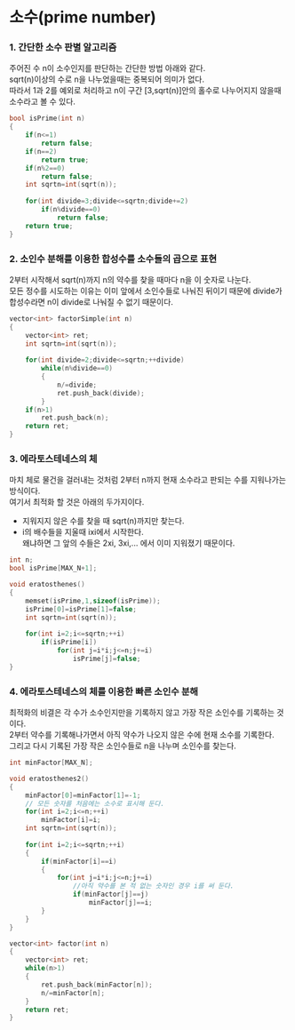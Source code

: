 # 소수(prime number) 
### 1. 간단한 소수 판별 알고리즘 
주어진 수 n이 소수인지를 판단하는 간단한 방법 아래와 같다.  
sqrt(n)이상의 수로 n을 나누었을때는 중복되어 의미가 없다.  
따라서 1과 2를 예외로 처리하고 n이 구간 [3,sqrt(n)]안의 홀수로 나누어지지 않을때 소수라고 볼 수 있다.  
```c++
bool isPrime(int n) 
{
    if(n<=1)
        return false;
    if(n==2)
        return true;
    if(n%2==0)
        return false;
    int sqrtn=int(sqrt(n));
    
    for(int divide=3;divide<=sqrtn;divide+=2)
        if(n%divide==0)
            return false;
    return true;
}
```
### 2. 소인수 분해를 이용한 합성수를 소수들의 곱으로 표현 
2부터 시작해서 sqrt(n)까지 n의 약수를 찾을 때마다 n을 이 숫자로 나눈다.  
모든 정수를 시도하는 이유는 이미 앞에서 소인수들로 나눠진 뒤이기 때문에 divide가 합성수라면 n이 divide로 나눠질 수 없기 때문이다.  
```c++
vector<int> factorSimple(int n)
{
    vector<int> ret;
    int sqrtn=int(sqrt(n));
    
    for(int divide=2;divide<=sqrtn;++divide)
        while(n%divide==0)
        {
            n/=divide;
            ret.push_back(divide);
        }
    if(n>1)
        ret.push_back(n);
    return ret;
}
```
### 3. 에라토스테네스의 체
마치 체로 물건을 걸러내는 것처럼 2부터 n까지 현재 소수라고 판되는 수를 지워나가는 방식이다.  
여기서 최적화 할 것은 아래의 두가지이다. 
- 지워지지 않은 수를 찾을 때 sqrt(n)까지만 찾는다.  
- i의 배수들을 지울때 ixi에서 시작한다.  
왜냐하면 그 앞의 수들은 2xi, 3xi,... 에서 이미 지워졌기 때문이다.  
```c++
int n;
bool isPrime[MAX_N+1];

void eratosthenes()
{
    memset(isPrime,1,sizeof(isPrime));
    isPrime[0]=isPrime[1]=false;
    int sqrtn=int(sqrt(n));
    
    for(int i=2;i<=sqrtn;++i)
        if(isPrime[i])
            for(int j=i*i;j<=n;j+=i)
                isPrime[j]=false;
}
```
### 4. 에라토스테네스의 체를 이용한 빠른 소인수 분해 
최적화의 비결은 각 수가 소수인지만을 기록하지 않고 가장 작은 소인수를 기록하는 것이다.  
2부터 약수를 기록해나가면서 아직 약수가 나오지 않은 수에 현재 소수를 기록한다.  
그리고 다시 기록된 가장 작은 소인수들로 n을 나누며 소인수를 찾는다.  
```c++
int minFactor[MAX_N];

void eratosthenes2()
{
    minFactor[0]=minFactor[1]=-1;
    // 모든 숫자를 처음에는 소수로 표시해 둔다. 
    for(int i=2;i<=n;++i)
        minFactor[i]=i;
    int sqrtn=int(sqrt(n));
    
    for(int i=2;i<=sqrtn;++i)
    {
        if(minFactor[i]==i)
        {
            for(int j=i*i;j<=n;j+=i)
                //아직 약수를 본 적 없는 숫자인 경우 i를 써 둔다.
                if(minFactor[j]==j)
                    minFactor[j]==i;
        }
    }
}

vector<int> factor(int n)
{
    vector<int> ret;
    while(n>1)
    {
        ret.push_back(minFactor[n]);
        n/=minFactor[n];
    }
    return ret;
}
```
